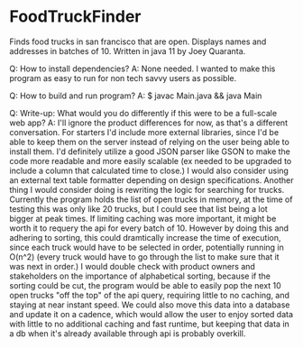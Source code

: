 # FoodTruckFinder
Finds food trucks in san francisco that are open. Displays names and addresses in batches of 10.
Written in java 11 by Joey Quaranta.

Q: How to install dependencies?
A: None needed. I wanted to make this program as easy to run for non tech savvy users as possible.

Q: How to build and run program?
A: $ javac Main.java && java Main

Q: Write-up: What would you do differently if this were to be a full-scale web app?
A: I'll ignore the product differences for now, as that's a different conversation. For starters I'd include more external libraries, since I'd be able to keep them on the server instead of relying on the user being able to install them. I'd definitely utilize a good JSON parser like GSON to make the code more readable and more easily scalable (ex needed to be upgraded to include a column that calculated time to close.) I would also consider using an external text table formatter depending on design specifications. Another thing I would consider doing is rewriting the logic for searching for trucks. Currently the program holds the list of open trucks in memory, at the time of testing this was only like 20 trucks, but I could see that list being a lot bigger at peak times. If limiting caching was more important, it might be worth it to requery the api for every batch of 10. However by doing this and adhering to sorting, this could dramtically increase the time of execution, since each truck would have to be selected in order, potentially running in O(n^2) (every truck would have to go through the list to make sure that it was next in order.) I would double check with product owners and stakeholders on the importance of alphabetical sorting, because if the sorting could be cut, the program would be able to easily pop the next 10 open trucks "off the top" of the api query, requiring little to no caching, and staying at near instant speed. We could also move this data into a database and update it on a cadence, which would allow the user to enjoy sorted data with little to no additional caching and fast runtime, but keeping that data in a db when it's already available through api is probably overkill. 